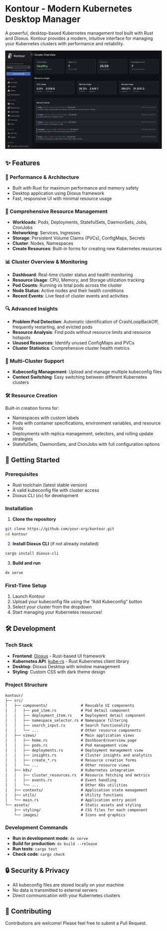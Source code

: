 # Kontour - Modern Kubernetes Desktop Manager

A powerful, desktop-based Kubernetes management tool built with Rust and Dioxus. Kontour provides a modern, intuitive interface for managing your Kubernetes clusters with performance and reliability.

![Kontour UI](images/kontourui.png)

## ✨ Features

### 🚀 **Performance & Architecture**
- Built with Rust for maximum performance and memory safety
- Desktop application using Dioxus framework
- Fast, responsive UI with minimal resource usage

### 🎯 **Comprehensive Resource Management**
- **Workloads**: Pods, Deployments, StatefulSets, DaemonSets, Jobs, CronJobs
- **Networking**: Services, Ingresses
- **Storage**: Persistent Volume Claims (PVCs), ConfigMaps, Secrets
- **Cluster**: Nodes, Namespaces
- **Create Resources**: Built-in forms for creating new Kubernetes resources

### 📊 **Cluster Overview & Monitoring**
- **Dashboard**: Real-time cluster status and health monitoring
- **Resource Usage**: CPU, Memory, and Storage utilization tracking
- **Pod Counts**: Running vs total pods across the cluster
- **Node Status**: Active nodes and their health conditions
- **Recent Events**: Live feed of cluster events and activities

### 🔍 **Advanced Insights**
- **Problem Pod Detection**: Automatic identification of CrashLoopBackOff, frequently restarting, and evicted pods
- **Resource Analysis**: Find pods without resource limits and resource hotspots
- **Unused Resources**: Identify unused ConfigMaps and PVCs
- **Cluster Statistics**: Comprehensive cluster health metrics

### 🔧 **Multi-Cluster Support**
- **Kubeconfig Management**: Upload and manage multiple kubeconfig files
- **Context Switching**: Easy switching between different Kubernetes clusters

### 🛠 **Resource Creation**
Built-in creation forms for:
- Namespaces with custom labels
- Pods with container specifications, environment variables, and resource limits
- Deployments with replica management, selectors, and rolling update strategies
- StatefulSets, DaemonSets, and CronJobs with full configuration options

## 🚀 Getting Started

### Prerequisites

- Rust toolchain (latest stable version)
- A valid kubeconfig file with cluster access
- Dioxus CLI (`dx`) for development

### Installation

1. **Clone the repository**
```bash
git clone https://github.com/your-org/kontour.git
cd kontour
```

2. **Install Dioxus CLI** (if not already installed)
```bash
cargo install dioxus-cli
```

3. **Build and run**
```bash
dx serve
```

### First-Time Setup

1. Launch Kontour
2. Upload your kubeconfig file using the "Add Kubeconfig" button
3. Select your cluster from the dropdown
4. Start managing your Kubernetes resources!

## 🛠 Development

### Tech Stack
- **Frontend**: [Dioxus](https://dioxuslabs.com/) - Rust-based UI framework
- **Kubernetes API**: [kube-rs](https://kube.rs/) - Rust Kubernetes client library
- **Desktop**: Dioxus Desktop with window management
- **Styling**: Custom CSS with dark theme design

### Project Structure

```
kontour/
├── src/
│   ├── components/               # Reusable UI components
│   │   ├── pod_item.rs           # Pod detail component
│   │   ├── deployment_item.rs    # Deployment detail component
│   │   ├── namespace_selector.rs # Namespace filtering
│   │   ├── search_input.rs       # Search functionality
│   │   └── ...                   # Other resource components
│   ├── views/                    # Main application views
│   │   ├── home.rs               # Dashboard/overview page
│   │   ├── pods.rs               # Pod management view
│   │   ├── deployments.rs        # Deployment management view
│   │   ├── insights.rs           # Cluster insights and analytics
│   │   ├── create_*.rs           # Resource creation forms
│   │   └── ...                   # Other resource views
│   ├── k8s/                      # Kubernetes integration
│   │   ├── cluster_resources.rs  # Resource fetching and metrics
│   │   ├── events.rs             # Event handling
│   │   └── ...                   # Other K8s utilities
│   ├── contexts/                 # Application state management
│   ├── utils/                    # Utility functions
│   └── main.rs                   # Application entry point
└── assets/                       # Static assets and styling
    ├── styling/                  # CSS files for each component
    └── images/                   # Icons and graphics
```

### Development Commands

- **Run in development mode**: `dx serve`
- **Build for production**: `dx build --release`
- **Run tests**: `cargo test`
- **Check code**: `cargo check`

## 🔒 Security & Privacy

- All kubeconfig files are stored locally on your machine
- No data is transmitted to external servers
- Direct communication with your Kubernetes clusters

## 🤝 Contributing

Contributions are welcome! Please feel free to submit a Pull Request.